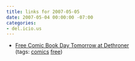 ```yaml
---
title: links for 2007-05-05
date: 2007-05-04 00:00:00 -07:00
categories:
- del.icio.us
---
```


<ul class="delicious">
    <li>
        <div class="delicious-link"><a href="http://dethroner.com/2007/05/04/free-comic-book-day-tomorrow/">Free Comic Book Day Tomorrow at Dethroner</a></div>
        <div class="delicious-tags">(tags: <a href="http://del.icio.us/torrez/comics">comics</a> <a href="http://del.icio.us/torrez/free">free</a>)</div>
    </li>
</ul>
